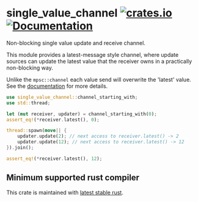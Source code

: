 single_value_channel
[![crates.io](https://img.shields.io/crates/v/single_value_channel.svg)](https://crates.io/crates/single_value_channel)
[![Documentation](https://docs.rs/single_value_channel/badge.svg)](https://docs.rs/single_value_channel)
================

Non-blocking single value update and receive channel.

This module provides a latest-message style channel, where update sources can update the latest value that the
receiver owns in a practically non-blocking way.

Unlike the `mpsc::channel` each value send will overwrite the 'latest' value. See the [documentation](https://docs.rs/single_value_channel) for
more details.

```rust
use single_value_channel::channel_starting_with;
use std::thread;

let (mut receiver, updater) = channel_starting_with(0);
assert_eq!(*receiver.latest(), 0);

thread::spawn(move|| {
    updater.update(2); // next access to receiver.latest() -> 2
    updater.update(12); // next access to receiver.latest() -> 12
}).join();

assert_eq!(*receiver.latest(), 12);
```

## Minimum supported rust compiler
This crate is maintained with [latest stable rust](https://gist.github.com/alexheretic/d1e98d8433b602e57f5d0a9637927e0c).
